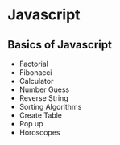 # Javascript

## Basics of Javascript

* Factorial
* Fibonacci
* Calculator
* Number Guess
* Reverse String
* Sorting Algorithms
* Create Table
* Pop up
* Horoscopes
